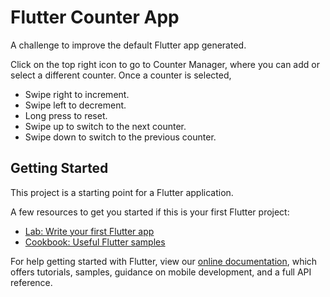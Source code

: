 # Flutter Counter App

A challenge to improve the default Flutter app generated.

Click on the top right icon to go to Counter Manager, where you can add or select a different counter.
Once a counter is selected,
- Swipe right to increment.
- Swipe left to decrement.
- Long press to reset.
- Swipe up to switch to the next counter.
- Swipe down to switch to the previous counter.

## Getting Started

This project is a starting point for a Flutter application.

A few resources to get you started if this is your first Flutter project:

- [Lab: Write your first Flutter app](https://flutter.dev/docs/get-started/codelab)
- [Cookbook: Useful Flutter samples](https://flutter.dev/docs/cookbook)

For help getting started with Flutter, view our
[online documentation](https://flutter.dev/docs), which offers tutorials,
samples, guidance on mobile development, and a full API reference.

